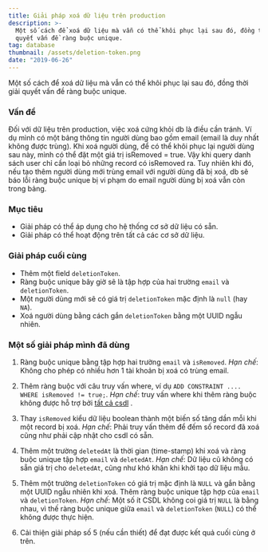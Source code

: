 ```yaml
---
title: Giải pháp xoá dữ liệu trên production
description: >-
  Một số cách để xoá dữ liệu mà vẫn có thể khôi phục lại sau đó, đồng thời giải
  quyết vấn đề ràng buộc unique.
tag: database
thumbnail: /assets/deletion-token.png
date: "2019-06-26"
---
```


Một số cách để xoá dữ liệu mà vẫn có thể khôi phục lại sau đó, đồng thời giải quyết vấn đề ràng buộc unique.

### Vấn đề

Đối với dữ liệu trên production, việc xoá cứng khỏi db là điều cần tránh. Ví dụ mình có một bảng thông tin người dùng bao gồm email (email là duy nhất không được trùng). Khi xoá người dùng, để có thể khôi phục lại người dùng sau này, mình có thể đặt một giá trị isRemoved = true. Vậy khi query danh sách user chỉ cần loại bỏ những record có isRemoved ra. Tuy nhiên khi đó, nếu tạo thêm người dùng mới trùng email với người dùng đã bị xoá, db sẽ báo lỗi ràng buộc unique bị vi phạm do email người dùng bị xoá vẫn còn trong bảng.

### Mục tiêu

- Giải pháp có thể áp dụng cho hệ thống cơ sở dữ liệu có sẵn.
- Giải pháp có thể hoạt động trên tất cả các cơ sở dữ liệu.

### Giải pháp cuối cùng

- Thêm một field `deletionToken`.
- Ràng buộc unique bây giờ sẽ là tập hợp của hai trường `email` và `deletionToken`.
- Một người dùng mới sẽ có giá trị `deletionToken` mặc định là `null` (hay `NA`).
- Xoá người dùng bằng cách gắn `deletionToken` bằng một UUID ngẫu nhiên.

### Một số giải pháp mình đã dùng

1. Ràng buộc unique bằng tập hợp hai trường `email` và `isRemoved`. _Hạn chế_: Không cho phép có nhiều hơn 1 tài khoản bị xoá có trùng email.

2. Thêm ràng buộc với câu truy vấn where, ví dụ `ADD CONSTRAINT .... WHERE isRemoved != true;`. _Hạn chế_: truy vấn where khi thêm ràng buộc không được hỗ trợ bởi [tất cả csdl](http://stackoverflow.com/a/20962904/69362) .

3. Thay `isRemoved` kiểu dữ liệu boolean thành một biến số tăng dần mỗi khi một record bị xoá. _Hạn chế_: Phải truy vấn thêm để đếm số record đã xoá cũng như phải cập nhật cho csdl có sẵn.

4. Thêm một trường `deletedAt` là thời gian (time-stamp) khi xoá và ràng buộc unique tập hợp `email` và `deletedAt`. _Hạn chế_: Dữ liệu cũ không có sẵn giá trị cho `deletedAt`, cũng như khó khăn khi khởi tạo dữ liệu mẫu.

5. Thêm một trường `deletionToken` có giá trị mặc định là `NULL` và gắn bằng một UUID ngẫu nhiên khi xoá. Thêm ràng buộc unique tập hợp của `email` và `deletionToken`. _Hạn chế_: Một số ít CSDL không coi giá trị `NULL` là bằng nhau, vì thế ràng buộc unique giữa `email` và `deletionToken` (`NULL`) có thể không được thực hiện.

6. Cải thiện giải pháp số 5 (nếu cần thiết) để đạt được kết quả cuối cùng ở trên.
